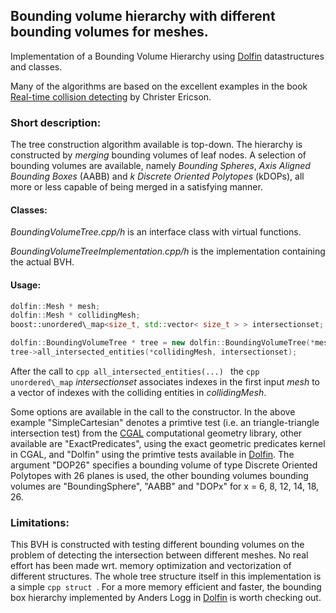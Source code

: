 ## Bounding volume hierarchy with different bounding volumes for meshes.

Implementation of a Bounding Volume Hierarchy using [Dolfin](https://bitbucket.org/fenics-project/dolfin) datastructures and classes.

Many of the algorithms are based on the excellent examples in the book [Real-time collision detecting](http://realtimecollisiondetection.net/) by Christer Ericson.

### Short description:
The tree construction algorithm available is top-down. The hierarchy is constructed by _merging_ bounding volumes of leaf nodes. A selection of bounding volumes are available, namely _Bounding Spheres_, _Axis Aligned Bounding Boxes_ (AABB) and _k Discrete Oriented Polytopes_ (kDOPs), all more or less capable of being merged in a satisfying manner.

#### Classes:
_BoundingVolumeTree.cpp/h_ is an interface class with virtual functions.

_BoundingVolumeTreeImplementation.cpp/h_ is the implementation containing the actual BVH.

#### Usage:
```cpp
dolfin::Mesh * mesh;
dolfin::Mesh * collidingMesh;
boost::unordered\_map<size_t, std::vector< size_t > > intersectionset;

dolfin::BoundingVolumeTree * tree = new dolfin::BoundingVolumeTree(*mesh, "SimpleCartesian", "DOP26", true);
tree->all_intersected_entities(*collidingMesh, intersectionset);
```
After the call to ```cpp all_intersected_entities(...) ``` the ```cpp unordered\_map``` _intersectionset_ associates indexes in the first input _mesh_ to a vector of indexes with the colliding entities in _collidingMesh_.

Some options are available in the call to the constructor. In the above example "SimpleCartesian" denotes a primtive test (i.e. an triangle-triangle intersection test) from the [CGAL](www.cgal.org) computational geometry library, other available are "ExactPredicates", using the exact geometric predicates kernel in CGAL, and "Dolfin" using the primtive tests available in [Dolfin](https://bitbucket.org/fenics-project/dolfin). The argument "DOP26" specifies a bounding volume of type Discrete Oriented Polytopes with 26 planes is used, the other bounding volumes bounding volumes are "BoundingSphere", "AABB" and "DOPx" for x = 6, 8, 12, 14, 18, 26.

### Limitations:
This BVH is constructed with testing different bounding volumes on the problem of detecting the intersection between different meshes. No real effort has been made wrt. memory optimization and vectorization of different structures. The whole tree structure itself in this implementation is a simple ```cpp struct ```. For a more memory efficient and faster, the bounding box hierarchy implemented by Anders Logg in [Dolfin](https://bitbucket.org/fenics-project/dolfin) is worth checking out.
